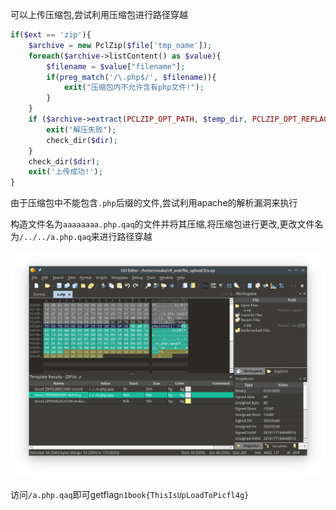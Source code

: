 可以上传压缩包,尝试利用压缩包进行路径穿越

```php
if($ext == 'zip'){
	$archive = new PclZip($file['tmp_name']);
	foreach($archive->listContent() as $value){
		$filename = $value["filename"];
		if(preg_match('/\.php$/', $filename)){
			exit("压缩包内不允许含有php文件!");
		}
	}
	if ($archive->extract(PCLZIP_OPT_PATH, $temp_dir, PCLZIP_OPT_REPLACE_NEWER) == 0) {
		exit("解压失败");
		check_dir($dir);
	}
	check_dir($dir);
	exit('上传成功!');
}
```

由于压缩包中不能包含`.php`后缀的文件,尝试利用apache的解析漏洞来执行

构造文件名为`aaaaaaaa.php.qaq`的文件并将其压缩,将压缩包进行更改,更改文件名为`/../../a.php.qaq`来进行路径穿越

![](Screenshot_20210119_150021.png)

访问`/a.php.qaq`即可getflag`n1book{ThisIsUpLoadToPicfl4g}`